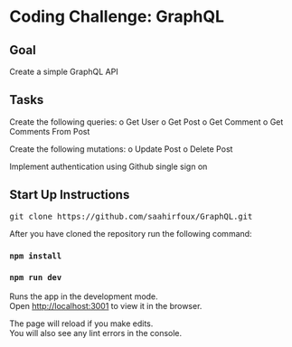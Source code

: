 # Coding Challenge: GraphQL

## Goal 

Create a simple GraphQL API

## Tasks

Create the following queries:
o Get User
o Get Post
o Get Comment
o Get Comments From Post

Create the following mutations:
o Update Post
o Delete Post

Implement authentication using Github single sign on

## Start Up Instructions

<pre>git clone https://github.com/saahirfoux/GraphQL.git</pre>

After you have cloned the repository run the following command:

### `npm install`
### `npm run dev`

Runs the app in the development mode.<br />
Open [http://localhost:3001](http://localhost:3001) to view it in the browser.

The page will reload if you make edits.<br />
You will also see any lint errors in the console.
